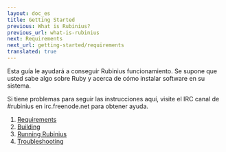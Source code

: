 ```yaml
---
layout: doc_es
title: Getting Started
previous: What is Rubinius?
previous_url: what-is-rubinius
next: Requirements
next_url: getting-started/requirements
translated: true
---
```


Esta guía le ayudará a conseguir Rubinius funcionamiento. Se supone que usted
sabe algo sobre Ruby y acerca de cómo instalar software en su sistema.

Si tiene problemas para seguir las instrucciones aquí, visite el IRC canal de
#rubinius en irc.freenode.net para obtener ayuda.


1. [Requirements](/doc/en/getting-started/requirements/)
1. [Building](/doc/en/getting-started/building/)
1. [Running Rubinius](/doc/en/getting-started/running-rubinius/)
1. [Troubleshooting](/doc/en/getting-started/troubleshooting/)
